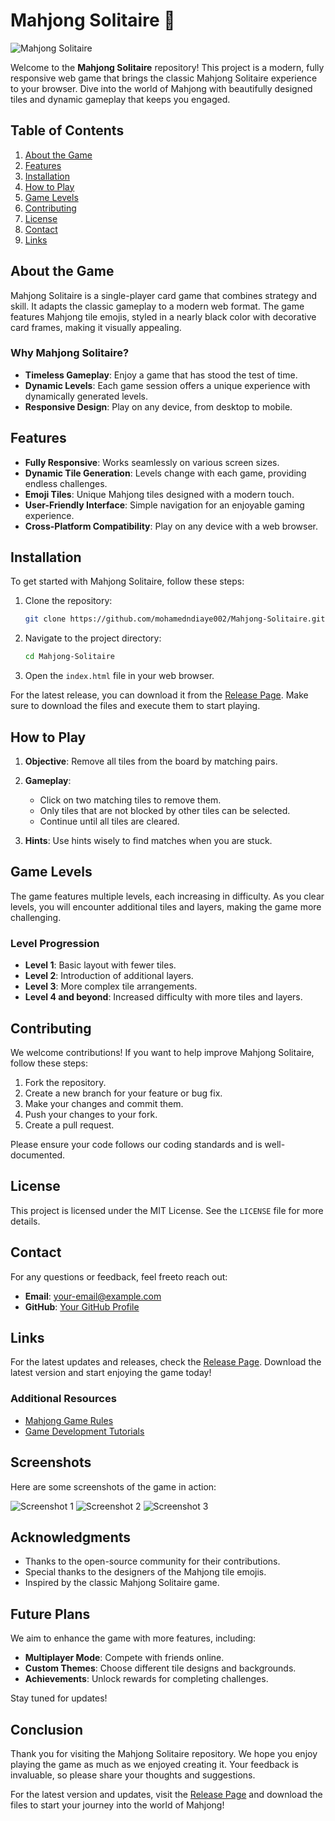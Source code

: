 # Mahjong Solitaire 🎴

![Mahjong Solitaire](https://img.shields.io/badge/Download%20Latest%20Release-Release%20Page-blue)

Welcome to the **Mahjong Solitaire** repository! This project is a modern, fully responsive web game that brings the classic Mahjong Solitaire experience to your browser. Dive into the world of Mahjong with beautifully designed tiles and dynamic gameplay that keeps you engaged.

## Table of Contents

1. [About the Game](#about-the-game)
2. [Features](#features)
3. [Installation](#installation)
4. [How to Play](#how-to-play)
5. [Game Levels](#game-levels)
6. [Contributing](#contributing)
7. [License](#license)
8. [Contact](#contact)
9. [Links](#links)

## About the Game

Mahjong Solitaire is a single-player card game that combines strategy and skill. It adapts the classic gameplay to a modern web format. The game features Mahjong tile emojis, styled in a nearly black color with decorative card frames, making it visually appealing.

### Why Mahjong Solitaire?

- **Timeless Gameplay**: Enjoy a game that has stood the test of time.
- **Dynamic Levels**: Each game session offers a unique experience with dynamically generated levels.
- **Responsive Design**: Play on any device, from desktop to mobile.

## Features

- **Fully Responsive**: Works seamlessly on various screen sizes.
- **Dynamic Tile Generation**: Levels change with each game, providing endless challenges.
- **Emoji Tiles**: Unique Mahjong tiles designed with a modern touch.
- **User-Friendly Interface**: Simple navigation for an enjoyable gaming experience.
- **Cross-Platform Compatibility**: Play on any device with a web browser.

## Installation

To get started with Mahjong Solitaire, follow these steps:

1. Clone the repository:
   ```bash
   git clone https://github.com/mohamedndiaye002/Mahjong-Solitaire.git
   ```
2. Navigate to the project directory:
   ```bash
   cd Mahjong-Solitaire
   ```
3. Open the `index.html` file in your web browser.

For the latest release, you can download it from the [Release Page](https://github.com/mohamedndiaye002/Mahjong-Solitaire/releases). Make sure to download the files and execute them to start playing.

## How to Play

1. **Objective**: Remove all tiles from the board by matching pairs.
2. **Gameplay**:
   - Click on two matching tiles to remove them.
   - Only tiles that are not blocked by other tiles can be selected.
   - Continue until all tiles are cleared.

3. **Hints**: Use hints wisely to find matches when you are stuck.

## Game Levels

The game features multiple levels, each increasing in difficulty. As you clear levels, you will encounter additional tiles and layers, making the game more challenging. 

### Level Progression

- **Level 1**: Basic layout with fewer tiles.
- **Level 2**: Introduction of additional layers.
- **Level 3**: More complex tile arrangements.
- **Level 4 and beyond**: Increased difficulty with more tiles and layers.

## Contributing

We welcome contributions! If you want to help improve Mahjong Solitaire, follow these steps:

1. Fork the repository.
2. Create a new branch for your feature or bug fix.
3. Make your changes and commit them.
4. Push your changes to your fork.
5. Create a pull request.

Please ensure your code follows our coding standards and is well-documented.

## License

This project is licensed under the MIT License. See the `LICENSE` file for more details.

## Contact

For any questions or feedback, feel freeto reach out:

- **Email**: your-email@example.com
- **GitHub**: [Your GitHub Profile](https://github.com/yourusername)

## Links

For the latest updates and releases, check the [Release Page](https://github.com/mohamedndiaye002/Mahjong-Solitaire/releases). Download the latest version and start enjoying the game today!

### Additional Resources

- [Mahjong Game Rules](https://www.example.com/mahjong-rules)
- [Game Development Tutorials](https://www.example.com/game-development)

## Screenshots

Here are some screenshots of the game in action:

![Screenshot 1](https://via.placeholder.com/600x400?text=Mahjong+Solitaire+Gameplay)
![Screenshot 2](https://via.placeholder.com/600x400?text=Level+Progression)
![Screenshot 3](https://via.placeholder.com/600x400?text=Responsive+Design)

## Acknowledgments

- Thanks to the open-source community for their contributions.
- Special thanks to the designers of the Mahjong tile emojis.
- Inspired by the classic Mahjong Solitaire game.

## Future Plans

We aim to enhance the game with more features, including:

- **Multiplayer Mode**: Compete with friends online.
- **Custom Themes**: Choose different tile designs and backgrounds.
- **Achievements**: Unlock rewards for completing challenges.

Stay tuned for updates!

## Conclusion

Thank you for visiting the Mahjong Solitaire repository. We hope you enjoy playing the game as much as we enjoyed creating it. Your feedback is invaluable, so please share your thoughts and suggestions.

For the latest version and updates, visit the [Release Page](https://github.com/mohamedndiaye002/Mahjong-Solitaire/releases) and download the files to start your journey into the world of Mahjong!